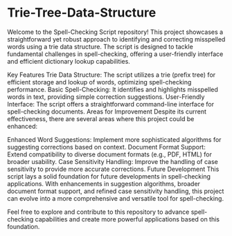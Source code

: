 # Trie-Tree-Data-Structure
Welcome to the Spell-Checking Script repository! This project showcases a straightforward yet robust approach to identifying and correcting misspelled words using a trie data structure. The script is designed to tackle fundamental challenges in spell-checking, offering a user-friendly interface and efficient dictionary lookup capabilities.

Key Features
Trie Data Structure: The script utilizes a trie (prefix tree) for efficient storage and lookup of words, optimizing spell-checking performance.
Basic Spell-Checking: It identifies and highlights misspelled words in text, providing simple correction suggestions.
User-Friendly Interface: The script offers a straightforward command-line interface for spell-checking documents.
Areas for Improvement
Despite its current effectiveness, there are several areas where this project could be enhanced:

Enhanced Word Suggestions: Implement more sophisticated algorithms for suggesting corrections based on context.
Document Format Support: Extend compatibility to diverse document formats (e.g., PDF, HTML) for broader usability.
Case Sensitivity Handling: Improve the handling of case sensitivity to provide more accurate corrections.
Future Development
This script lays a solid foundation for future developments in spell-checking applications. With enhancements in suggestion algorithms, broader document format support, and refined case sensitivity handling, this project can evolve into a more comprehensive and versatile tool for spell-checking.

Feel free to explore and contribute to this repository to advance spell-checking capabilities and create more powerful applications based on this foundation.
